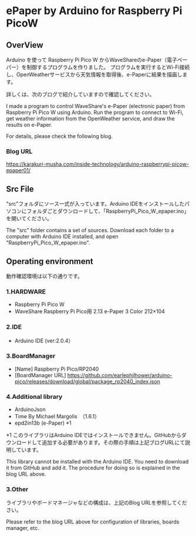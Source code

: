# ePaper by Arduino for Raspberry Pi PicoW

## OverView
Arduino を使って Raspberry Pi Pico W からWaveShareのe-Paper（電子ペーパー）を制御するプログラムを作りました。
プログラムを実行するとWi-Fi接続し、OpenWeatherサービスから天気情報を取得後、e-Paperに結果を描画します。

詳しくは、次のブログで紹介していますので確認してください。

I made a program to control WaveShare's e-Paper (electronic paper) from Raspberry Pi Pico W using Arduino.
Run the program to connect to Wi-Fi, get weather information from the OpenWeather service, and draw the results on e-Paper.

For details, please check the following blog.

### Blog URL
https://karakuri-musha.com/inside-technology/arduino-raspberrypi-picow-epaper01/

## Src File
"src"フォルダにソース一式が入っています。Arduino IDEをインストールしたパソコンにフォルダごとダウンロードして、「RaspberryPi_Pico_W_epaper.ino」を開いてください。

The "src" folder contains a set of sources. Download each folder to a computer with Arduino IDE installed, and open "RaspberryPi_Pico_W_epaper.ino".

## Operating environment
動作確認環境は以下の通りです。

### 1.HARDWARE
- Raspberry Pi Pico W
- WaveShare Raspberry Pi Pico用 2.13 e-Paper 3 Color 212×104

### 2.IDE
- Arduino IDE (ver:2.0.4）

### 3.BoardManager
- [Name] Raspberry Pi Pico/RP2040
- [BoardManager URL] https://github.com/earlephilhower/arduino-pico/releases/download/global/package_rp2040_index.json

### 4.Additional library
- ArduinoJson
- Time By Michael Margolis　（1.6.1）
- epd2in13b (e-Paper) *1

*1 このライブラリはArduino IDEではインストールできません。GitHubからダウンロードして追加する必要があります。その際の手順は上記ブログURLにて説明しています。

This library cannot be installed with the Arduino IDE. You need to download it from GitHub and add it. The procedure for doing so is explained in the blog URL above.

### 3.Other
 ライブラリやボードマネージャなどの構成は、上記のBlog URLを参照してください。
 
 Please refer to the blog URL above for configuration of libraries, boards manager, etc.
